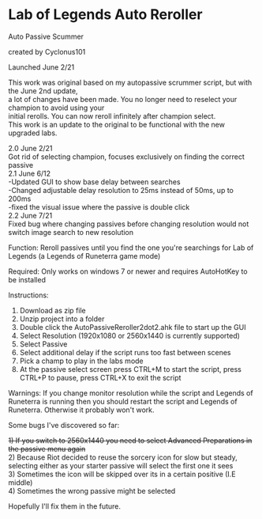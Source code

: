 # Lab of Legends Auto Reroller
 Auto Passive Scummer

created by Cyclonus101

Launched June 2/21

This work was original based on my autopassive scrummer script, but with the June 2nd update,    
a lot of changes have been made. You no longer need to reselect your champion to avoid using your  
initial rerolls. You can now reroll infinitely after champion select.  
This work is an update to the original to be functional with the new upgraded labs.  

2.0 June 2/21  
Got rid of selecting champion, focuses exclusively on finding the correct passive  
2.1 June 6/12  
-Updated GUI to show base delay between searches   
-Changed adjustable delay resolution to 25ms instead of 50ms, up to 200ms  
-fixed the visual issue where the passive is double click  
2.2 June 7/21  
Fixed bug where changing passives before changing resolution would not switch image search to new resolution

Function: Reroll passives until you find the one you're searchings for Lab of Legends (a Legends of Runeterra game mode)

Required: Only works on windows 7 or newer and requires AutoHotKey to be installed

Instructions:

1) Download as zip file
2) Unzip project into a folder
3) Double click the AutoPassiveReroller2dot2.ahk file to start up the GUI
4) Select Resolution (1920x1080 or 2560x1440 is currently supported)
6) Select Passive
7) Select additional delay if the script runs too fast between scenes
9) Pick a champ to play in the labs mode
10) At the passive select screen press CTRL+M to start the script, press CTRL+P to pause, press CTRL+X to exit the script

Warnings: If you change monitor resolution while the script and Legends of  Runeterra is running 
then you should restart the script and Legends of Runeterra. Otherwise it probably won't work.

Some bugs I've discovered so far:

~~1) If you switch to 2560x1440 you need to select Advanced Preparations in the passive menu again~~  
2) Because Riot decided to reuse the sorcery icon for slow but steady, selecting either as your starter passive will select the first one it sees  
3) Sometimes the icon will be skipped over its in a certain positive (I.E middle)   
4) Sometimes the wrong passive might be selected  

Hopefully I'll fix them in the future.
